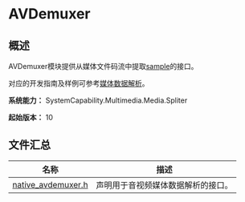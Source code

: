 # AVDemuxer

<!--Kit: AVCodec Kit-->
<!--Subsystem: Multimedia-->
<!--Owner: @mr-chencxy-->
<!--Designer: @dpy2650--->
<!--Tester: @baotianhao-->
<!--Adviser: @zengyawen-->

## 概述

AVDemuxer模块提供从媒体文件码流中提取[sample](../../media/avcodec/audio-video-demuxer.md)的接口。

对应的开发指南及样例可参考[媒体数据解析](../../media/avcodec/audio-video-demuxer.md)。

**系统能力：** SystemCapability.Multimedia.Media.Spliter

**起始版本：** 10

## 文件汇总

| 名称 | 描述 |
| -- | -- |
| [native_avdemuxer.h](capi-native-avdemuxer-h.md) | 声明用于音视频媒体数据解析的接口。 |
